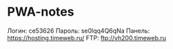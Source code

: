 # PWA-notes
Логин: ce53626
Пароль: se0lqq4Q6qNa
Панель: https://hosting.timeweb.ru/
FTP: ftp://vh200.timeweb.ru